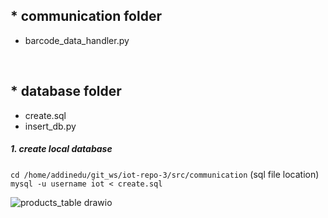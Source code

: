 ## * communication folder
* barcode_data_handler.py

<br>

## * database folder
* create.sql
* insert_db.py

##### 1. create local database
  `cd /home/addinedu/git_ws/iot-repo-3/src/communication` (sql file location)
  `mysql -u username iot < create.sql`
  
![products_table drawio](https://github.com/addinedu-ros-4th/iot-repo-3/assets/102429136/9c7a83bf-09b3-404e-87c8-7d86aa1406e5)

